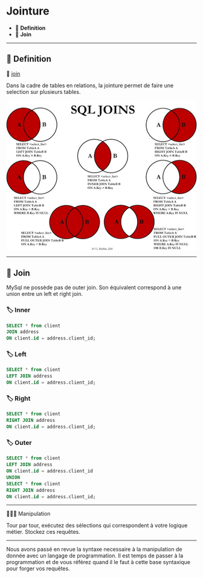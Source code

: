 # Jointure

*  🔖 **Definition**
*  🔖 **Join**

___

## 📑 Definition

🔗 [join](https://dev.mysql.com/doc/refman/8.0/en/join.html)

Dans la cadre de tables en relations, la jointure permet de faire une selection sur plusieurs tables.

![image](https://raw.githubusercontent.com/seeren-training/SQL/master/wiki/resources/05/jointure.jpg)

___

## 📑 Join

MySql ne possède pas de outer join. Son équivalent correspond à une union entre un left et right join.

### 🏷️ **Inner**

```sql
SELECT * from client
JOIN address 
ON client.id = address.client_id;
```

### 🏷️ **Left**

```sql
SELECT * from client
LEFT JOIN address 
ON client.id = address.client_id;
```

### 🏷️ **Right**

```sql
SELECT * from client
RIGHT JOIN address 
ON client.id = address.client_id;
```

### 🏷️ **Outer**

```sql
SELECT * from client
LEFT JOIN address 
ON client.id = address.client_id
UNION
SELECT * from client
RIGHT JOIN address 
ON client.id = address.client_id;
```

___

👨🏻‍💻 Manipulation

Tour par tour, exécutez des sélections qui correspondent à votre logique métier. Stockez ces requêtes.

___

Nous avons passé en revue la syntaxe necessaire à la manipulation de donnée avec un langage de programmation. Il est temps de passer à la programmation et de vous référez quand il le faut à cette base syntaxique pour forger vos requêtes.